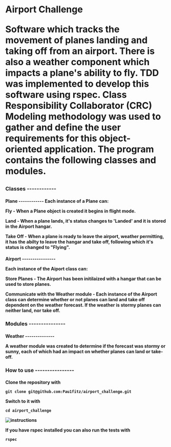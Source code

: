 <h1>Airport Challenge

Software which tracks the movement of planes landing and taking off from an airport. There is also a weather component which impacts a plane's ability to fly. TDD was implemented to develop this software using rspec. Class Responsibility Collaborator (CRC) Modeling methodology was used to gather and define the user requirements for this object-oriented application. The program contains the following classes and modules.

<h3>Classes
------------
<h4>Plane
------------
Each instance of a Plane can:

  **Fly** - When a Plane object is created it begins in flight mode.

  **Land** - When a plane lands, it's status changes to 'Landed' and it is stored in the Airport hangar. 
  
  **Take Off** - When a plane is ready to leave the airport, weather permitting, it has the abilty to leave the hangar and take off, following which it's status is changed to "Flying".

<h4>Airport
----------------
<p>Each instance of the Aiport class can:

  **Store Planes** - The Airport has been initilaized with a hangar that can be used to store planes.

  **Communicate with the Weather module** - Each instance of the Airport class can determine whether or not planes can land and take off dependent on the weather forecast. If the weather is stormy planes can neither land, nor take off.

<h3>Modules
---------------
<h4>Weather
--------------
<p>A weather module was created to determine if the forecast was stormy or sunny, each of which had an impact on whether planes can land or take-off.

<h3>How to use
----------------
<h4>Clone the repository with

```git clone git@github.com:Pau1fitz/airport_challenge.git```

Switch to it with 

```cd airport_challenge```

![instructions](https://github.com/Pau1fitz/airport_challenge/blob/master/Instructions.png)


If you have rspec installed you can also run the tests with
```
rspec
```

